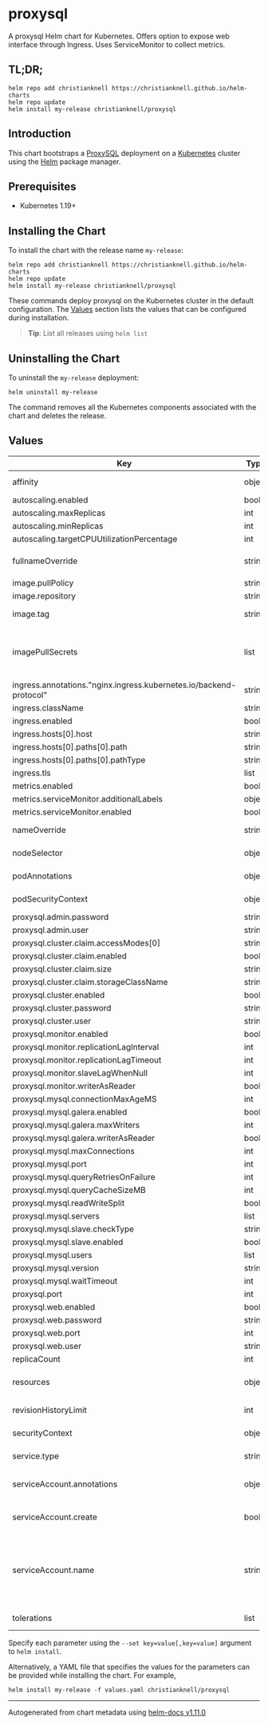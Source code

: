 # proxysql

A proxysql Helm chart for Kubernetes. Offers option to expose web interface through Ingress. Uses ServiceMonitor to collect metrics.

## TL;DR;

```console
helm repo add christianknell https://christianknell.github.io/helm-charts
helm repo update
helm install my-release christianknell/proxysql
```

## Introduction

This chart bootstraps a [ProxySQL](https://github.com/sysown/proxysql) deployment on a [Kubernetes](http://kubernetes.io) cluster using the [Helm](https://helm.sh) package manager.

## Prerequisites

- Kubernetes 1.19+

## Installing the Chart

To install the chart with the release name `my-release`:

```console
helm repo add christianknell https://christianknell.github.io/helm-charts
helm repo update
helm install my-release christianknell/proxysql
```

These commands deploy proxysql on the Kubernetes cluster in the default configuration. The [Values](#values) section lists the values that can be configured during installation.

> **Tip**: List all releases using `helm list`

## Uninstalling the Chart

To uninstall the `my-release` deployment:

```console
helm uninstall my-release
```

The command removes all the Kubernetes components associated with the chart and deletes the release.

## Values

| Key                                                                | Type   | Default                                                                | Description                                                                                                            |
| ------------------------------------------------------------------ | ------ | ---------------------------------------------------------------------- | ---------------------------------------------------------------------------------------------------------------------- |
| affinity                                                           | object | `{}`                                                                   | Affinity settings for pod assignment                                                                                   |
| autoscaling.enabled                                                | bool   | `false`                                                                |                                                                                                                        |
| autoscaling.maxReplicas                                            | int    | `100`                                                                  |                                                                                                                        |
| autoscaling.minReplicas                                            | int    | `1`                                                                    |                                                                                                                        |
| autoscaling.targetCPUUtilizationPercentage                         | int    | `80`                                                                   |                                                                                                                        |
| fullnameOverride                                                   | string | `""`                                                                   | String to fully override `"proxysql.fullname"`                                                                         |
| image.pullPolicy                                                   | string | `"Always"`                                                             | image pull policy                                                                                                      |
| image.repository                                                   | string | `"proxysql/proxysql"`                                                  | image repository                                                                                                       |
| image.tag                                                          | string | `"2.5.4"`                                                              | Overrides the image tag                                                                                                |
| imagePullSecrets                                                   | list   | `[]`                                                                   | If defined, uses a Secret to pull an image from a private Docker registry or repository.                               |
| ingress.annotations."nginx.ingress.kubernetes.io/backend-protocol" | string | `"HTTPS"`                                                              |                                                                                                                        |
| ingress.className                                                  | string | `""`                                                                   |                                                                                                                        |
| ingress.enabled                                                    | bool   | `false`                                                                |                                                                                                                        |
| ingress.hosts[0].host                                              | string | `"chart-example.local"`                                                |                                                                                                                        |
| ingress.hosts[0].paths[0].path                                     | string | `"/"`                                                                  |                                                                                                                        |
| ingress.hosts[0].paths[0].pathType                                 | string | `"ImplementationSpecific"`                                             |                                                                                                                        |
| ingress.tls                                                        | list   | `[]`                                                                   |                                                                                                                        |
| metrics.enabled                                                    | bool   | `false`                                                                |                                                                                                                        |
| metrics.serviceMonitor.additionalLabels                            | object | `{}`                                                                   |                                                                                                                        |
| metrics.serviceMonitor.enabled                                     | bool   | `false`                                                                |                                                                                                                        |
| nameOverride                                                       | string | `""`                                                                   | Provide a name in place of `proxysql`                                                                                  |
| nodeSelector                                                       | object | `{}`                                                                   | Node labels for pod assignment                                                                                         |
| podAnnotations                                                     | object | `{}`                                                                   | Annotations to be added to pods                                                                                        |
| podSecurityContext                                                 | object | `{"fsGroup":999,"runAsGroup":999,"runAsNonRoot":true,"runAsUser":999}` | pod-level security context                                                                                             |
| proxysql.admin.password                                            | string | `"admin"`                                                              |                                                                                                                        |
| proxysql.admin.user                                                | string | `"admin"`                                                              |                                                                                                                        |
| proxysql.cluster.claim.accessModes[0]                              | string | `"ReadWriteOnce"`                                                      |                                                                                                                        |
| proxysql.cluster.claim.enabled                                     | bool   | `true`                                                                 |                                                                                                                        |
| proxysql.cluster.claim.size                                        | string | `"1Gi"`                                                                |                                                                                                                        |
| proxysql.cluster.claim.storageClassName                            | string | `"default"`                                                            |                                                                                                                        |
| proxysql.cluster.enabled                                           | bool   | `false`                                                                |                                                                                                                        |
| proxysql.cluster.password                                          | string | `"cluster"`                                                            |                                                                                                                        |
| proxysql.cluster.user                                              | string | `"cluster"`                                                            |                                                                                                                        |
| proxysql.monitor.enabled                                           | bool   | `false`                                                                |                                                                                                                        |
| proxysql.monitor.replicationLagInterval                            | int    | `10000`                                                                |                                                                                                                        |
| proxysql.monitor.replicationLagTimeout                             | int    | `1500`                                                                 |                                                                                                                        |
| proxysql.monitor.slaveLagWhenNull                                  | int    | `60`                                                                   |                                                                                                                        |
| proxysql.monitor.writerAsReader                                    | bool   | `true`                                                                 |                                                                                                                        |
| proxysql.mysql.connectionMaxAgeMS                                  | int    | `0`                                                                    |                                                                                                                        |
| proxysql.mysql.galera.enabled                                      | bool   | `false`                                                                |                                                                                                                        |
| proxysql.mysql.galera.maxWriters                                   | int    | `1`                                                                    |                                                                                                                        |
| proxysql.mysql.galera.writerAsReader                               | bool   | `true`                                                                 |                                                                                                                        |
| proxysql.mysql.maxConnections                                      | int    | `2048`                                                                 |                                                                                                                        |
| proxysql.mysql.port                                                | int    | `3306`                                                                 |                                                                                                                        |
| proxysql.mysql.queryRetriesOnFailure                               | int    | `2`                                                                    |                                                                                                                        |
| proxysql.mysql.queryCacheSizeMB                                    | int    | `256`                                                                  |                                                                                                                        |
| proxysql.mysql.readWriteSplit                                      | bool   | `true`                                                                 |                                                                                                                        |
| proxysql.mysql.servers                                             | list   | `[]`                                                                   |                                                                                                                        |
| proxysql.mysql.slave.checkType                                     | string | `"read_only"`                                                          |                                                                                                                        |
| proxysql.mysql.slave.enabled                                       | bool   | `false`                                                                |                                                                                                                        |
| proxysql.mysql.users                                               | list   | `[]`                                                                   |                                                                                                                        |
| proxysql.mysql.version                                             | string | `"5.7.34"`                                                             |                                                                                                                        |
| proxysql.mysql.waitTimeout                                         | int    | `28800000`                                                             |                                                                                                                        |
| proxysql.port                                                      | int    | `6032`                                                                 |                                                                                                                        |
| proxysql.web.enabled                                               | bool   | `true`                                                                 |                                                                                                                        |
| proxysql.web.password                                              | string | `"sadmin"`                                                             |                                                                                                                        |
| proxysql.web.port                                                  | int    | `443`                                                                  |                                                                                                                        |
| proxysql.web.user                                                  | string | `"sadmin"`                                                             |                                                                                                                        |
| replicaCount                                                       | int    | `1`                                                                    | Number of replicas                                                                                                     |
| resources                                                          | object | `{}`                                                                   | Resource limits and requests for the headwind pods.                                                                    |
| revisionHistoryLimit                                               | int    | `10`                                                                   | The number of old ReplicaSets to retain                                                                                |
| securityContext                                                    | object | `{}`                                                                   | container-level security context                                                                                       |
| service.type                                                       | string | `"ClusterIP"`                                                          | Kubernetes service type                                                                                                |
| serviceAccount.annotations                                         | object | `{}`                                                                   | Annotations to add to the service account                                                                              |
| serviceAccount.create                                              | bool   | `true`                                                                 | Specifies whether a service account should be created                                                                  |
| serviceAccount.name                                                | string | `""`                                                                   | The name of the service account to use. If not set and create is true, a name is generated using the fullname template |
| tolerations                                                        | list   | `[]`                                                                   | Toleration labels for pod assignment                                                                                   |

Specify each parameter using the `--set key=value[,key=value]` argument to `helm install`.

Alternatively, a YAML file that specifies the values for the parameters can be provided while installing the chart. For example,

```console
helm install my-release -f values.yaml christianknell/proxysql
```

---

Autogenerated from chart metadata using [helm-docs v1.11.0](https://github.com/norwoodj/helm-docs/releases/v1.11.0)
